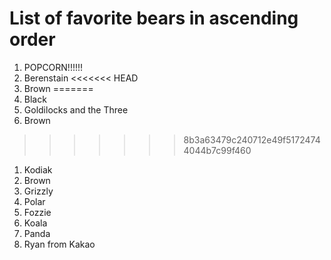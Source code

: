 # List of favorite bears in ascending order

1. POPCORN!!!!!!
1. Berenstain
<<<<<<< HEAD
2. Brown
=======
1. Black
1. Goldilocks and the Three
1. Brown
>>>>>>> 8b3a63479c240712e49f51724744044b7c99f460
1. Kodiak
1. Brown
1. Grizzly
1. Polar
1. Fozzie
1. Koala
1. Panda
1. Ryan from Kakao
